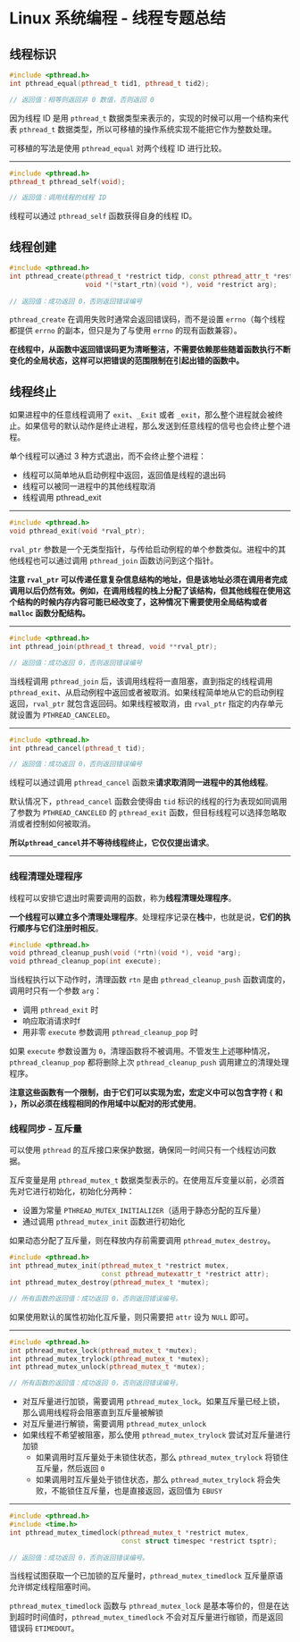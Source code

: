 # Linux 系统编程 - 线程专题总结

## 线程标识

```cpp
#include <pthread.h>
int pthread_equal(pthread_t tid1, pthread_t tid2);

// 返回值：相等则返回非 0 数值，否则返回 0
```
	
因为线程 ID 是用 `pthread_t` 数据类型来表示的，实现的时候可以用一个结构来代表 `pthread_t` 数据类型，所以可移植的操作系统实现不能把它作为整数处理。

可移植的写法是使用 `pthread_equal` 对两个线程 ID 进行比较。

-----------------------

```cpp
#include <pthread.h>
pthread_t pthread_self(void);

// 返回值：调用线程的线程 ID
```
	
线程可以通过 `pthread_self` 函数获得自身的线程 ID。

## 线程创建

```cpp
#include <pthread.h>
int pthread_create(pthread_t *restrict tidp, const pthread_attr_t *restrict attr,
                   void *(*start_rtn)(void *), void *restrict arg);
                   
// 返回值：成功返回 0，否则返回错误编号                   
```

`pthread_create` 在调用失败时通常会返回错误码，而不是设置 `errno`（每个线程都提供 `errno` 的副本，但只是为了与使用 `errno` 的现有函数兼容）。

**在线程中，从函数中返回错误码更为清晰整洁，不需要依赖那些随着函数执行不断变化的全局状态，这样可以把错误的范围限制在引起出错的函数中。**

## 线程终止

如果进程中的任意线程调用了 `exit`、`_Exit` 或者 `_exit`，那么整个进程就会被终止。如果信号的默认动作是终止进程，那么发送到任意线程的信号也会终止整个进程。

单个线程可以通过 3 种方式退出，而不会终止整个进程：

* 线程可以简单地从启动例程中返回，返回值是线程的退出码
* 线程可以被同一进程中的其他线程取消
* 线程调用 pthread_exit

-----------------

```cpp
#include <pthread.h>
void pthread_exit(void *rval_ptr);
```

`rval_ptr` 参数是一个无类型指针，与传给启动例程的单个参数类似。进程中的其他线程也可以通过调用 `pthread_join` 函数访问到这个指针。

**注意 `rval_ptr` 可以传递任意复杂信息结构的地址，但是该地址必须在调用者完成调用以后仍然有效。例如，在调用线程的栈上分配了该结构，但其他线程在使用这个结构的时候内存内容可能已经改变了，这种情况下需要使用全局结构或者 `malloc` 函数分配结构。**

------------------

```cpp
#include <pthread.h>
int pthread_join(pthread_t thread, void **rval_ptr);

// 返回值：成功返回 0，否则返回错误编号
```

当线程调用 `pthread_join` 后，该调用线程将一直阻塞，直到指定的线程调用 `pthread_exit`、从启动例程中返回或者被取消。如果线程简单地从它的启动例程返回，`rval_ptr` 就包含返回码。如果线程被取消，由 `rval_ptr` 指定的内存单元就设置为 `PTHREAD_CANCELED`。

-------------------

```cpp
#include <pthread.h>
int pthread_cancel(pthread_t tid);

// 返回值：成功返回 0，否则返回错误编号
```

线程可以通过调用 `pthread_cancel` 函数来**请求取消同一进程中的其他线程**。

默认情况下，`pthread_cancel` 函数会使得由 `tid` 标识的线程的行为表现如同调用了参数为 `PTHREAD_CANCELED` 的 `pthread_exit` 函数，但目标线程可以选择忽略取消或者控制如何被取消。

**所以`pthread_cancel`并不等待线程终止，它仅仅提出请求**。

-------------------

### 线程清理处理程序

线程可以安排它退出时需要调用的函数，称为**线程清理处理程序**。

**一个线程可以建立多个清理处理程序**。处理程序记录在**栈**中，也就是说，**它们的执行顺序与它们注册时相反**。

```cpp
#include <pthread.h>
void pthread_cleanup_push(void (*rtn)(void *), void *arg);
void pthread_cleanup_pop(int execute);
```

当线程执行以下动作时，清理函数 `rtn` 是由 `pthread_cleanup_push` 函数调度的，调用时只有一个参数 `arg`：

* 调用 `pthread_exit` 时
* 响应取消请求时f
* 用非零 `execute` 参数调用 `pthread_cleanup_pop` 时

如果 `execute` 参数设置为 `0`，清理函数将不被调用。不管发生上述哪种情况，`pthread_cleanup_pop` 都将删除上次 `pthread_cleanup_push` 调用建立的清理处理程序。

**注意这些函数有一个限制，由于它们可以实现为宏，宏定义中可以包含字符 `{` 和 `}`，所以必须在线程相同的作用域中以配对的形式使用**。

### 线程同步 - 互斥量

可以使用 `pthread` 的互斥接口来保护数据，确保同一时间只有一个线程访问数据。

互斥变量是用 `pthread_mutex_t` 数据类型表示的。在使用互斥变量以前，必须首先对它进行初始化，初始化分两种：

* 设置为常量 `PTHREAD_MUTEX_INITIALIZER`（适用于静态分配的互斥量）
* 通过调用 `pthread_mutex_init` 函数进行初始化

如果动态分配了互斥量，则在释放内存前需要调用 `pthread_mutex_destroy`。

```cpp
#include <pthread.h>
int pthread_mutex_init(pthread_mutex_t *restrict mutex,
                       const pthread_mutexattr_t *restrict attr);
int pthread_mutex_destroy(pthread_mutex_t *mutex);

// 所有函数的返回值：成功返回 0，否则返回错误编号。
```

如果使用默认的属性初始化互斥量，则只需要把 `attr` 设为 `NULL` 即可。

----------------------

```cpp
#include <pthread.h>
int pthread_mutex_lock(pthread_mutex_t *mutex);
int pthread_mutex_trylock(pthread_mutex_t *mutex);
int pthread_mutex_unlock(pthread_mutex_t *mutex);

// 所有函数的返回值：成功返回 0，否则返回错误编号。
```

* 对互斥量进行加锁，需要调用 `pthread_mutex_lock`。如果互斥量已经上锁，那么调用线程将会阻塞直到互斥量被解锁
* 对互斥量进行解锁，需要调用 `pthread_mutex_unlock`
* 如果线程不希望被阻塞，那么使用 `pthread_mutex_trylock` 尝试对互斥量进行加锁
    * 如果调用时互斥量处于未锁住状态，那么 `pthread_mutex_trylock` 将锁住互斥量，然后返回 `0`
    * 如果调用时互斥量处于锁住状态，那么 `pthread_mutex_trylock` 将会失败，不能锁住互斥量，也是直接返回，返回值为 `EBUSY`

-----------------------

```cpp
#include <pthread.h>
#include <time.h>
int pthread_mutex_timedlock(pthread_mutex_t *restrict mutex,
                            const struct timespec *restrict tsptr);
                            
// 返回值：成功返回 0，否则返回错误编号。                            
```

当线程试图获取一个已加锁的互斥量时，`pthread_mutex_timedlock` 互斥量原语允许绑定线程阻塞时间。

`pthread_mutex_timedlock` 函数与 `pthread_mutex_lock` 是基本等价的，但是在达到超时时间值时，`pthread_mutex_timedlock` 不会对互斥量进行枷锁，而是返回错误码 `ETIMEDOUT`。

